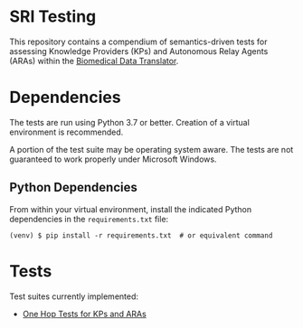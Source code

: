 # SRI Testing

This repository contains a compendium of semantics-driven tests for assessing Knowledge Providers (KPs) and Autonomous Relay Agents (ARAs) within the [Biomedical Data Translator](https://ncats.nih.gov/translator).

# Dependencies

The tests are run using Python 3.7 or better. Creation of a virtual environment is recommended.

A portion of the test suite may be operating system aware. The tests are not guaranteed to work properly under Microsoft Windows.

## Python Dependencies

From within your virtual environment, install the indicated Python dependencies in the `requirements.txt` file:

```shell
(venv) $ pip install -r requirements.txt  # or equivalent command
```

# Tests

Test suites currently implemented:

- [One Hop Tests for KPs and ARAs](./onehop/README.md)
